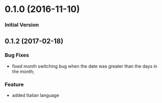 # 0.1.0 (2016-11-10)

### Initial Version

## 0.1.2 (2017-02-18)


### Bug Fixes

* fixed month switching bug when the date was greater than the days in the month;

### Feature

* added Italian language

